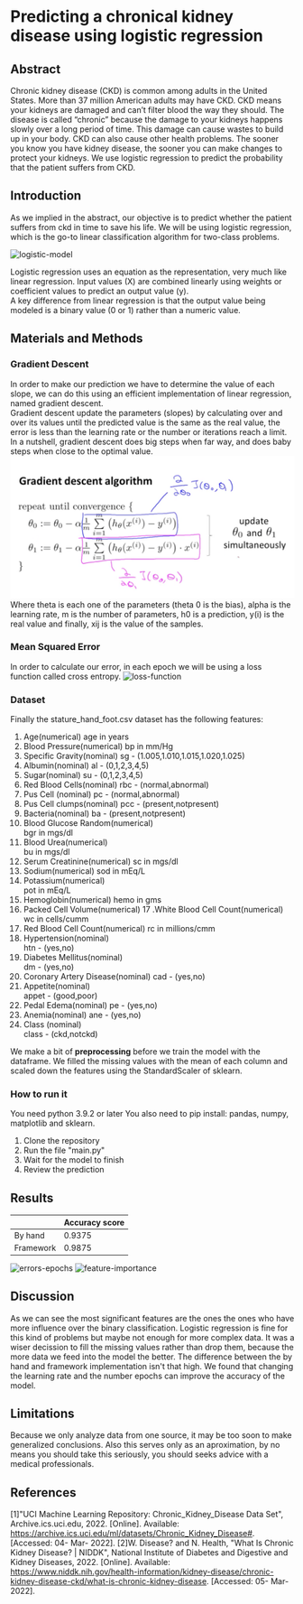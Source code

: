 # Predicting a chronical kidney disease using logistic regression
## Abstract
Chronic kidney disease (CKD) is common among adults in the United States. More than 37 million American adults may have CKD. CKD means your kidneys are damaged and can’t filter blood the way they should. The disease is called “chronic” because the damage to your kidneys happens slowly over a long period of time. This damage can cause wastes to build up in your body. CKD can also cause other health problems. The sooner you know you have kidney disease, the sooner you can make changes to protect your kidneys. 
We use logistic regression to predict the probability that the patient suffers from CKD.

## Introduction
As we implied in the abstract, our objective is to predict whether the patient suffers from ckd in time to save his life.
We will be using logistic regression, which is the go-to linear classification algorithm for two-class problems.

![logistic-model](https://raw.githubusercontent.com/AlonsoOropeza/Kidney-Logistic-Regression/main/logistic%20model.png)  

Logistic regression uses an equation as the representation, very much like linear regression. Input values (X) are combined linearly using weights or coefficient values to predict an output value (y).  
A key difference from linear regression is that the output value being modeled is a binary value (0 or 1) rather than a numeric value.  

## Materials and Methods
### Gradient Descent
In order to make our prediction we have to determine the value of each slope, we can do this using an efficient implementation of linear regression, named gradient descent.  
Gradient descent update the parameters (slopes) by calculating over and over its values until the predicted value is the same as the real value, the error is less than the learning rate or the number or iterations reach a limit. In a nutshell, gradient descent does big steps when far way, and does baby steps when close to the optimal value.
![bias-gradient-descent](https://raw.githubusercontent.com/AlonsoOropeza/LinearRegression/main/gradient-descent.png)  
Where theta is each one of the parameters (theta 0 is the bias), alpha is the learning rate, m is the number of parameters, h0 is a prediction, y(i) is the real value and finally, xij is the value of the samples.   
### Mean Squared Error
In order to calculate our error, in each epoch we will be using a loss function called cross entropy.
![loss-function](https://raw.githubusercontent.com/AlonsoOropeza/Kidney-Logistic-Regression/main/cost%20function.png)  
### Dataset
Finally the stature_hand_foot.csv dataset has the following features:
1. Age(numerical)
  	  	age in years
2. Blood Pressure(numerical)
	       	bp in mm/Hg
3. Specific Gravity(nominal)
	  	sg - (1.005,1.010,1.015,1.020,1.025)
4. Albumin(nominal)
		al - (0,1,2,3,4,5)
5. Sugar(nominal)
		su - (0,1,2,3,4,5)
6. Red Blood Cells(nominal)
		rbc - (normal,abnormal)
7. Pus Cell (nominal)
		pc - (normal,abnormal)
8. Pus Cell clumps(nominal)
		pcc - (present,notpresent)
9. Bacteria(nominal)
		ba  - (present,notpresent)
10. Blood Glucose Random(numerical)		
		bgr in mgs/dl
11. Blood Urea(numerical)	
		bu in mgs/dl
12. Serum Creatinine(numerical)	
		sc in mgs/dl
13. Sodium(numerical)
		sod in mEq/L
14. Potassium(numerical)	
		pot in mEq/L
15. Hemoglobin(numerical)
		hemo in gms
16. Packed  Cell Volume(numerical)
17 .White Blood Cell Count(numerical)
		wc in cells/cumm
18. Red Blood Cell Count(numerical)	
		rc in millions/cmm
19. Hypertension(nominal)	
		htn - (yes,no)
20. Diabetes Mellitus(nominal)	
		dm - (yes,no)
21. Coronary Artery Disease(nominal)
		cad - (yes,no)
22. Appetite(nominal)	
		appet - (good,poor)
23. Pedal Edema(nominal)
		pe - (yes,no)	
24. Anemia(nominal)
		ane - (yes,no)
25. Class (nominal)		
		class - (ckd,notckd)
  
We make a bit of **preprocessing** before we train the model with the dataframe. We filled the missing values with the mean of each column and scaled down the features using the StandardScaler of sklearn.
### How to run it
You need python 3.9.2 or later
You also need to pip install: pandas, numpy, matplotlib and sklearn.
1. Clone the repository
2. Run the file "main.py"
3. Wait for the model to finish
4. Review the prediction
## Results
||Accuracy score|
|-|-|
|By hand|0.9375|
|Framework|0.9875|

![errors-epochs](https://raw.githubusercontent.com/AlonsoOropeza/Kidney-Logistic-Regression/main/learning.png)
![feature-importance](https://raw.githubusercontent.com/AlonsoOropeza/Kidney-Logistic-Regression/main/feature_importance.png)
## Discussion
As we can see the most significant features are the ones the ones who have more influence over the binary classification. 
Logistic regression is fine for this kind of problems but maybe not enough for more complex data.
It was a wiser decission to fill the missing values rather than drop them, because the more data we feed into the model the better.
The difference between the by hand and framework implementation isn't that high.
We found that changing the learning rate and the number epochs can improve the accuracy of the model.
## Limitations
Because we only analyze data from one source, it may be too soon to make generalized conclusions. Also this serves only as an aproximation, by no means you should take this seriously, you should seeks advice with a medical professionals.
## References
[1]"UCI Machine Learning Repository: Chronic_Kidney_Disease Data Set", Archive.ics.uci.edu, 2022. [Online]. Available: https://archive.ics.uci.edu/ml/datasets/Chronic_Kidney_Disease#. [Accessed: 04- Mar- 2022].
[2]W. Disease? and N. Health, "What Is Chronic Kidney Disease? | NIDDK", National Institute of Diabetes and Digestive and Kidney Diseases, 2022. [Online]. Available: https://www.niddk.nih.gov/health-information/kidney-disease/chronic-kidney-disease-ckd/what-is-chronic-kidney-disease. [Accessed: 05- Mar- 2022].
